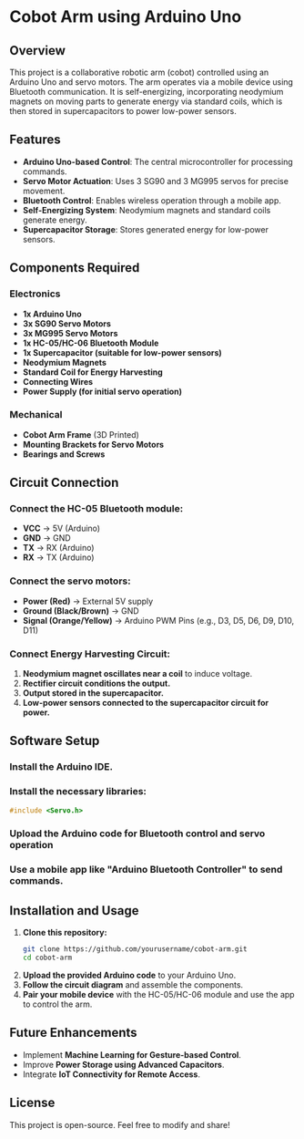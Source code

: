 # Cobot Arm using Arduino Uno

## Overview
This project is a collaborative robotic arm (cobot) controlled using an Arduino Uno and servo motors. The arm operates via a mobile device using Bluetooth communication. It is self-energizing, incorporating neodymium magnets on moving parts to generate energy via standard coils, which is then stored in supercapacitors to power low-power sensors.

## Features
- **Arduino Uno-based Control**: The central microcontroller for processing commands.
- **Servo Motor Actuation**: Uses 3 SG90 and 3 MG995 servos for precise movement.
- **Bluetooth Control**: Enables wireless operation through a mobile app.
- **Self-Energizing System**: Neodymium magnets and standard coils generate energy.
- **Supercapacitor Storage**: Stores generated energy for low-power sensors.

## Components Required

### Electronics
- **1x Arduino Uno**
- **3x SG90 Servo Motors**
- **3x MG995 Servo Motors**
- **1x HC-05/HC-06 Bluetooth Module**
- **1x Supercapacitor (suitable for low-power sensors)**
- **Neodymium Magnets**
- **Standard Coil for Energy Harvesting**
- **Connecting Wires**
- **Power Supply (for initial servo operation)**

### Mechanical
- **Cobot Arm Frame** (3D Printed)
- **Mounting Brackets for Servo Motors**
- **Bearings and Screws**

## Circuit Connection
### Connect the HC-05 Bluetooth module:
- **VCC** → 5V (Arduino)
- **GND** → GND
- **TX** → RX (Arduino)
- **RX** → TX (Arduino)

### Connect the servo motors:
- **Power (Red)** → External 5V supply
- **Ground (Black/Brown)** → GND
- **Signal (Orange/Yellow)** → Arduino PWM Pins (e.g., D3, D5, D6, D9, D10, D11)

### Connect Energy Harvesting Circuit:
1. **Neodymium magnet oscillates near a coil** to induce voltage.
2. **Rectifier circuit conditions the output.**
3. **Output stored in the supercapacitor.**
4. **Low-power sensors connected to the supercapacitor circuit for power.**

## Software Setup
### Install the Arduino IDE.
### Install the necessary libraries:
```cpp
#include <Servo.h>
```

### Upload the Arduino code for Bluetooth control and servo operation

### Use a mobile app like **"Arduino Bluetooth Controller"** to send commands.

## Installation and Usage
1. **Clone this repository:**
   ```sh
   git clone https://github.com/yourusername/cobot-arm.git
   cd cobot-arm
   ```
2. **Upload the provided Arduino code** to your Arduino Uno.
3. **Follow the circuit diagram** and assemble the components.
4. **Pair your mobile device** with the HC-05/HC-06 module and use the app to control the arm.

## Future Enhancements
- Implement **Machine Learning for Gesture-based Control**.
- Improve **Power Storage using Advanced Capacitors**.
- Integrate **IoT Connectivity for Remote Access**.

## License
This project is open-source. Feel free to modify and share!


